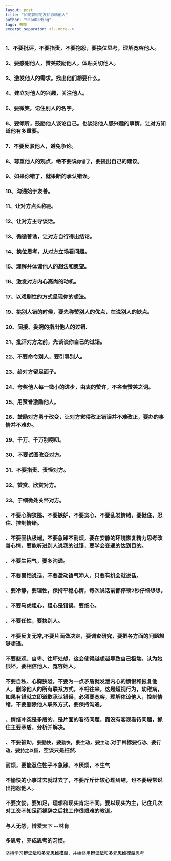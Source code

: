 ```yaml
---
layout: post
title: "如何赢得朋友和影响他人"
author: "ShanDaMing"
tags: 书籍
excerpt_separator: <!--more-->
---
```


### 1、不要批评，不要指责，不要抱怨，要换位思考，理解宽容他人。<!--more-->

### 2、要感谢他人，赞美鼓励他人，体贴关切他人。

### 3、激发他人的需求。找出他们想要什么。

### 4、建立对他人的兴趣，关注他人。

### 5、要微笑，记住别人的名字。

### 6、要倾听，鼓励他人谈论自己。也谈论他人感兴趣的事情，让对方知道他有多重要。

### 7、不要反驳他人，避免争论。

### 8、尊重他人的观点，绝不要说`你错了`，要提出自己的建议。

### 9、如果你错了，就果断的承认错误。

### 10、沟通始于友善。

### 11、让对方点头称`是`。

### 12、让对方主导谈话。

### 13、循循善诱，让对方自行得出结论。

### 14、换位思考，从对方立场看问题。

### 15、理解并体谅他人的想法和愿望。

### 16、激发对方内心高尚的动机。

### 17、以戏剧性的方式呈现你的想法。

### 19、挑别人错的时候，要先称赞别人的优点，在说别人的缺点。

### 20、间接、委婉的指出他人的过错.

### 21、批评对方之前，先谈谈你自己的过错。

### 22、不要命令别人，要引导别人。

### 23、给对方留足面子。

### 24、夸奖他人每一微小的进步，由衷的赞许，不吝啬赞美之词。

### 25、用赞誉激励他人。

### 26、鼓励对方勇于改变，让对方觉得改正错误并不难改正，要办的事情并不难办。

### 29、千万、千万别唠叨。

### 30、不要试图改变对方。

### 31、不要指责、责怪对方。

### 32、赞赏、欣赏对方。

### 33、于细微处关怀对方。

### 、不要心胸狭隘、不要嫉妒、不要贪心、不要乱发情绪，要挺住、忍住、控制情绪。

### 、不要固执极端，不要急躁不耐烦，要在安静的环境恢复精力思考改善心情，要能听进别人说我的过错，要学会变通的达到目的。

### 、不要生闷气，要多沟通。

### 、不要害怕说话，不要激动语气冲人，只要有机会就说话。

### 、要冷静，要理性，保持平稳心情，每次说话前都停顿2秒仔细想想。

### 、不要马虎粗心，粗心是错误，要细心。

### 、不要任性，要挟别人。

### 、不要反复无常,不要片面做决定，要调查研究，要把各方面的问题想够想透。

### 不要悲观、自卑、往坏处想，这会使得越想越导致自己极端，认为她很坏，要相信他人、宽容她人。

### 不要自私、心胸狭隘，不要为一点矛盾就发泄内心的愤恨和报复他人，删除他人的所有联系方式，不相往来，这是短视行为，幼稚病，如果有错就立即道歉承认错误，必须要宽容，理解体谅他人，控制情绪，不要删除他人联系方式，要保持沟通。

### 、情绪冲突是矛盾的，是片面的看待问题，而没有客观看待问题，抓住主要矛盾，分析并解决。

### 、不要被动，要`勤快`，要`勤快`，要`主动`，要`主动`.对于目标要`行动`、要`行动`，要`持之以恒`，空谈只是枉然.

### 耐烦，要能忍住性子不急躁、不厌烦，不生气

### 不愉快的小事过去就过去了，不要斤斤计较心理纠结，也不要经常说出抱怨他人。

### 不要贪婪，要知足，理想和现实肯定不同，要以现实为主，记住几次对工资不知足而裸辞之后找工作很艰难的教训。

### 与人无怨，博爱天下	--林肯

### 多思考，养成思考的习惯。

坚持学习**辩证法**和**多元思维模型**，并始终用**辩证法**和**多元思维模型**思考
